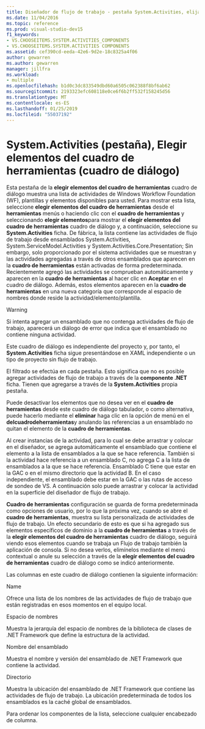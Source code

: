 ```yaml
---
title: Diseñador de flujo de trabajo - pestaña System.Activities, elija el cuadro de diálogo de elementos de cuadro de herramientas
ms.date: 11/04/2016
ms.topic: reference
ms.prod: visual-studio-dev15
f1_keywords:
- VS.CHOOSEITEMS.SYSTEM.ACTIVITIES_COMPONENTS
- VS.CHOOSEITEMS.SYSTEM.ACTIVITIES COMPONENTS
ms.assetid: cef390cd-eeda-42e6-9d2e-18c8325a4f06
author: gewarren
ms.author: gewarren
manager: jillfra
ms.workload:
- multiple
ms.openlocfilehash: b1d0c3dc833549dbd60a6505c062388f8bf6ab62
ms.sourcegitcommit: 2193323efc608118e0ce6f6b2ff532f158245d56
ms.translationtype: MT
ms.contentlocale: es-ES
ms.lasthandoff: 01/25/2019
ms.locfileid: "55037192"
---
```

# <a name="systemactivities-tab-choose-toolbox-items-dialog-box"></a>System.Activities (pestaña), Elegir elementos del cuadro de herramientas (cuadro de diálogo)

Esta pestaña de la **elegir elementos del cuadro de herramientas** cuadro de diálogo muestra una lista de actividades de Windows Workflow Foundation (WF), plantillas y elementos disponibles para usted. Para mostrar esta lista, seleccione **elegir elementos del cuadro de herramientas** desde el **herramientas** menús o haciendo clic con el **cuadro de herramientas** y seleccionando **elegir elementos**para mostrar el **elegir elementos del cuadro de herramientas** cuadro de diálogo y, a continuación, seleccione su **System.Activities** ficha. De fábrica, la lista contiene las actividades de flujo de trabajo desde ensamblados System.Activities, System.ServiceModel.Activities y System.Activities.Core.Presentation; Sin embargo, solo proporcionado por el sistema actividades que se muestran y las actividades agregadas a través de otros ensamblados que aparecen en la **cuadro de herramientas** están activadas de forma predeterminada. Recientemente agregó las actividades se comprueban automáticamente y aparecen en la **cuadro de herramientas** al hacer clic en **Aceptar** en el cuadro de diálogo. Además, estos elementos aparecen en la **cuadro de herramientas** en una nueva categoría que corresponde al espacio de nombres donde reside la actividad/elemento/plantilla.

> [!WARNING]
> Si intenta agregar un ensamblado que no contenga actividades de flujo de trabajo, aparecerá un diálogo de error que indica que el ensamblado no contiene ninguna actividad.

 Este cuadro de diálogo es independiente del proyecto y, por tanto, el **System.Activities** ficha sigue presentándose en XAML independiente o un tipo de proyecto sin flujo de trabajo.

 El filtrado se efectúa en cada pestaña. Esto significa que no es posible agregar actividades de flujo de trabajo a través de la **componente .NET** ficha. Tienen que agregarse a través de la **System.Activities** propia pestaña.

 Puede desactivar los elementos que no desea ver en el **cuadro de herramientas** desde este cuadro de diálogo tabulador, o como alternativa, puede hacerlo mediante el **eliminar** haga clic en la opción de menú en el **delcuadrodeherramientas**y anulando las referencias a un ensamblado no quitan el elemento de la **cuadro de herramientas**.

 Al crear instancias de la actividad, para lo cual se debe arrastrar y colocar en el diseñador, se agrega automáticamente el ensamblado que contiene el elemento a la lista de ensamblados a la que se hace referencia. También si la actividad hace referencia a un ensamblado C, no agrega C a la lista de ensamblados a la que se hace referencia. Ensamblado C tiene que estar en la GAC o en el mismo directorio que la actividad B. En el caso independiente, el ensamblado debe estar en la GAC o las rutas de acceso de sondeo de VS. A continuación solo puede arrastrar y colocar la actividad en la superficie del diseñador de flujo de trabajo.

 **Cuadro de herramientas** configuración se guarda de forma predeterminada como opciones de usuario, por lo que la próxima vez, cuando se abre el **cuadro de herramientas**, muestra su lista personalizada de actividades de flujo de trabajo. Un efecto secundario de esto es que si ha agregado sus elementos específicos de dominio a la **cuadro de herramientas** a través de la **elegir elementos del cuadro de herramientas** cuadro de diálogo, seguirá viendo esos elementos cuando se trabaja un Flujo de trabajo también la aplicación de consola. Si no desea verlos, elimínelos mediante el menú contextual o anule su selección a través de la **elegir elementos del cuadro de herramientas** cuadro de diálogo como se indicó anteriormente.

 Las columnas en este cuadro de diálogo contienen la siguiente información:

 Name

 Ofrece una lista de los nombres de las actividades de flujo de trabajo que están registradas en esos momentos en el equipo local.

 Espacio de nombres

 Muestra la jerarquía del espacio de nombres de la biblioteca de clases de .NET Framework que define la estructura de la actividad.

 Nombre del ensamblado

 Muestra el nombre y versión del ensamblado de .NET Framework que contiene la actividad.

 Directorio

 Muestra la ubicación del ensamblado de .NET Framework que contiene las actividades de flujo de trabajo. La ubicación predeterminada de todos los ensamblados es la caché global de ensamblados.

 Para ordenar los componentes de la lista, seleccione cualquier encabezado de columna.